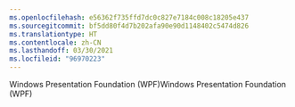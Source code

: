 ```yaml
---
ms.openlocfilehash: e56362f735ffd7dc0c827e7184c008c18205e437
ms.sourcegitcommit: bf5dd80f4d7b202afa90e90d1148402c5474d826
ms.translationtype: HT
ms.contentlocale: zh-CN
ms.lasthandoff: 03/30/2021
ms.locfileid: "96970223"
---
```

<span data-ttu-id="c4f27-101">Windows Presentation Foundation (WPF)</span><span class="sxs-lookup"><span data-stu-id="c4f27-101">Windows Presentation Foundation (WPF)</span></span>
